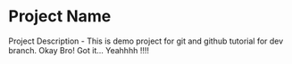 # Project Name

Project Description - This is demo project for git and github tutorial for dev branch. Okay Bro! Got it...
Yeahhhh !!!!